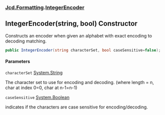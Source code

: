 ### [Jcd.Formatting](Jcd.Formatting.md 'Jcd.Formatting').[IntegerEncoder](Jcd.Formatting.IntegerEncoder.md 'Jcd.Formatting.IntegerEncoder')

## IntegerEncoder(string, bool) Constructor

Constructs an encoder when given an alphabet with exact encoding to decoding matching.

```csharp
public IntegerEncoder(string characterSet, bool caseSensitive=false);
```
#### Parameters

<a name='Jcd.Formatting.IntegerEncoder.IntegerEncoder(string,bool).characterSet'></a>

`characterSet` [System.String](https://docs.microsoft.com/en-us/dotnet/api/System.String 'System.String')

The character set to use for encoding and decoding. (where length = n, char at index 0=0,
char at n-1=n-1)

<a name='Jcd.Formatting.IntegerEncoder.IntegerEncoder(string,bool).caseSensitive'></a>

`caseSensitive` [System.Boolean](https://docs.microsoft.com/en-us/dotnet/api/System.Boolean 'System.Boolean')

indicates if the characters are case sensitive for encoding/decoding.